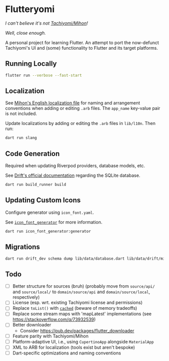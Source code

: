 # Flutteryomi

*I can't believe it's not [Tachiyomi/Mihon](https://mihon.app/)!*

*Well, close enough.*

A personal project for learning Flutter. An attempt to port the now-defunct Tachiyomi's UI and (some) functionality to Flutter and its target platforms.

## Running Locally

```sh
flutter run --verbose --fast-start
```

## Localization

See [Mihon's English localization file](https://github.com/mihonapp/mihon/blob/main/i18n/src/commonMain/resources/MR/base/strings.xml) for naming and arrangement conventions when adding or editing `.arb` files. The `app_name` key-value pair is not included.

Update localizations by adding or editing the `.arb` files in `lib/l10n`. Then run:

```sh
dart run slang
```

## Code Generation

Required when updating Riverpod providers, database models, etc.

See [Drift's official documentation](https://drift.simonbinder.eu/docs/getting-started/) regarding the SQLite database.

```sh
dart run build_runner build
```

## Updating Custom Icons

Configure generator using `icon_font.yaml`.

See [`icon_font_generator`](https://github.com/ScerIO/icon_font_generator) for more information.

```sh
dart run icon_font_generator:generator
```

## Migrations

```sh
dart run drift_dev schema dump lib/data/database.dart lib/data/drift/migrations/
```

## Todo

- [ ] Better structure for sources (bruh) (probably move from `source/api/` and `source/local/` to `domain/source/api` and `domain/source/local`, respectively)
- [ ] License (esp. wrt. existing Tachiyomi license and permissions)
- [ ] Replace `toList()` with [`cached`](https://pub.dev/documentation/dartx_nullsafety/latest/dartx/IterableX/cached.html) (beware of memory tradeoffs)
- [ ] Replace some stream maps with 'mapLatest' implementations (see https://stackoverflow.com/q/73932539)
- [ ] Better downloader
  - Consider https://pub.dev/packages/flutter_downloader
- [ ] Feature parity with Tachiyomi/Mihon
- [ ] Platform-adaptive UI, i.e., using `CupertinoApp` alongside `MaterialApp`
- [ ] XML to ARB for localization (tools exist but aren't bespoke)
- [ ] Dart-specific optimizations and naming conventions
